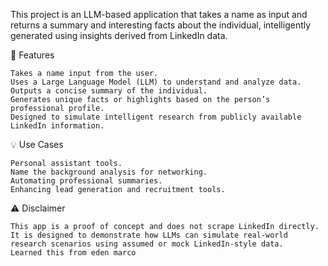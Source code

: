 ﻿This project is an LLM-based application that takes a name as input and returns a summary and interesting facts about the individual, intelligently generated using insights derived from LinkedIn data.

🚀 Features

	Takes a name input from the user.
	Uses a Large Language Model (LLM) to understand and analyze data.
	Outputs a concise summary of the individual.
	Generates unique facts or highlights based on the person’s professional profile.
	Designed to simulate intelligent research from publicly available LinkedIn information.

💡 Use Cases

	Personal assistant tools.
	Name the background analysis for networking.
	Automating professional summaries.
	Enhancing lead generation and recruitment tools.

⚠️ Disclaimer
	
 	This app is a proof of concept and does not scrape LinkedIn directly. It is designed to demonstrate how LLMs can simulate real-world research scenarios using assumed or mock LinkedIn-style data.
  	Learned this from eden marco
 
